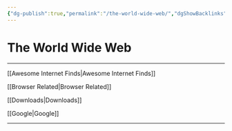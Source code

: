 ```yaml
---
{"dg-publish":true,"permalink":"/the-world-wide-web/","dgShowBacklinks":true,"dgShowLocalGraph":true}
---
```


# The World Wide Web

---

[[Awesome Internet Finds|Awesome Internet Finds]]

[[Browser Related|Browser Related]]

[[Downloads|Downloads]]

[[Google|Google]]

---